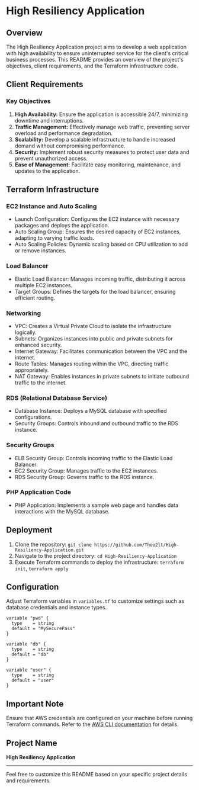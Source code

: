 # High Resiliency Application

## Overview

The High Resiliency Application project aims to develop a web application with high availability to ensure uninterrupted service for the client's critical business processes. This README provides an overview of the project's objectives, client requirements, and the Terraform infrastructure code.

## Client Requirements

### Key Objectives

1. **High Availability:** Ensure the application is accessible 24/7, minimizing downtime and interruptions.
2. **Traffic Management:** Effectively manage web traffic, preventing server overload and performance degradation.
3. **Scalability:** Develop a scalable infrastructure to handle increased demand without compromising performance.
4. **Security:** Implement robust security measures to protect user data and prevent unauthorized access.
5. **Ease of Management:** Facilitate easy monitoring, maintenance, and updates to the application.

## Terraform Infrastructure

### EC2 Instance and Auto Scaling

- Launch Configuration: Configures the EC2 instance with necessary packages and deploys the application.
- Auto Scaling Group: Ensures the desired capacity of EC2 instances, adapting to varying traffic loads.
- Auto Scaling Policies: Dynamic scaling based on CPU utilization to add or remove instances.

### Load Balancer

- Elastic Load Balancer: Manages incoming traffic, distributing it across multiple EC2 instances.
- Target Groups: Defines the targets for the load balancer, ensuring efficient routing.

### Networking

- VPC: Creates a Virtual Private Cloud to isolate the infrastructure logically.
- Subnets: Organizes instances into public and private subnets for enhanced security.
- Internet Gateway: Facilitates communication between the VPC and the internet.
- Route Tables: Manages routing within the VPC, directing traffic appropriately.
- NAT Gateway: Enables instances in private subnets to initiate outbound traffic to the internet.

### RDS (Relational Database Service)

- Database Instance: Deploys a MySQL database with specified configurations.
- Security Groups: Controls inbound and outbound traffic to the RDS instance.

### Security Groups

- ELB Security Group: Controls incoming traffic to the Elastic Load Balancer.
- EC2 Security Group: Manages traffic to the EC2 instances.
- RDS Security Group: Governs traffic to the RDS instance.

### PHP Application Code

- PHP Application: Implements a sample web page and handles data interactions with the MySQL database.

## Deployment

1. Clone the repository: `git clone https://github.com/Theo2lt/High-Resiliency-Application.git`
2. Navigate to the project directory: `cd High-Resiliency-Application`
3. Execute Terraform commands to deploy the infrastructure: `terraform init`, `terraform apply`

## Configuration

Adjust Terraform variables in `variables.tf` to customize settings such as database credentials and instance types.

```hcl
variable "pwd" {
  type    = string
  default = "MySecurePass"
}

variable "db" {
  type    = string
  default = "db"
}

variable "user" {
  type    = string
  default = "user"
}
```

## Important Note

Ensure that AWS credentials are configured on your machine before running Terraform commands. Refer to the [AWS CLI documentation](https://docs.aws.amazon.com/cli/latest/userguide/cli-configure-files.html) for details.

## Project Name

**High Resiliency Application**

---

Feel free to customize this README based on your specific project details and requirements.